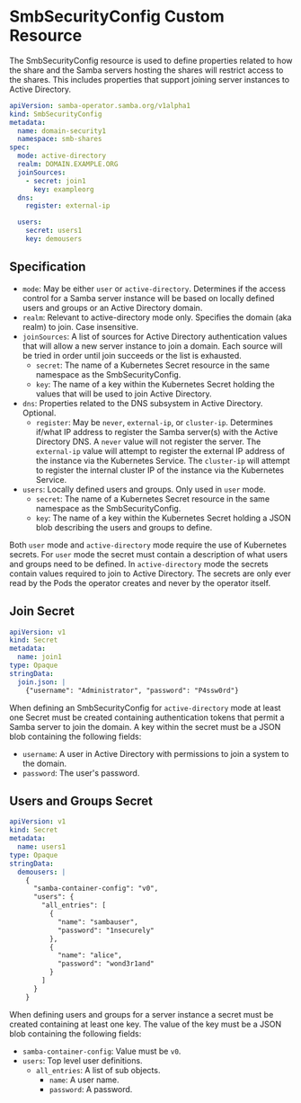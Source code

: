 # SmbSecurityConfig Custom Resource

The SmbSecurityConfig resource is used to define properties related to
how the share and the Samba servers hosting the shares will restrict
access to the shares. This includes properties that support joining
server instances to Active Directory.


```yaml
apiVersion: samba-operator.samba.org/v1alpha1
kind: SmbSecurityConfig
metadata:
  name: domain-security1
  namespace: smb-shares
spec:
  mode: active-directory
  realm: DOMAIN.EXAMPLE.ORG
  joinSources:
    - secret: join1
      key: exampleorg
  dns:
    register: external-ip

  users:
    secret: users1
    key: demousers
```

## Specification

* `mode`: May be either `user` or `active-directory`. Determines if
  the access control for a Samba server instance will be based on locally
  defined users and groups or an Active Directory domain.
* `realm`: Relevant to active-directory mode only. Specifies the domain
  (aka realm) to join. Case insensitive.
* `joinSources`: A list of sources for Active Directory authentication
  values that will allow a new server instance to join a domain.
  Each source will be tried in order until join succeeds or the list
  is exhausted.
  * `secret`: The name of a Kubernetes Secret resource in the same
    namespace as the SmbSecurityConfig.
  * `key`: The name of a key within the Kubernetes Secret holding
    the values that will be used to join Active Directory.
* `dns`: Properties related to the DNS subsystem in Active Directory. Optional.
  * `register`: May be `never`, `external-ip`, or `cluster-ip`.
    Determines if/what IP address to register the Samba server(s) with the
    Active Directory DNS. A `never` value will not register the server.
    The `external-ip` value will attempt to register the external IP
    address of the instance via the Kubernetes Service. The `cluster-ip` will
    attempt to register the internal cluster IP of the instance via the
    Kubernetes Service.
* `users`: Locally defined users and groups. Only used in `user` mode.
  * `secret`: The name of a Kubernetes Secret resource in the same
    namespace as the SmbSecurityConfig.
  * `key`: The name of a key within the Kubernetes Secret holding a JSON
    blob describing the users and groups to define.

Both `user` mode and `active-directory` mode require the use of Kubernetes
secrets. For `user` mode the secret must contain a description of what users
and groups need to be defined. In `active-directory` mode the secrets contain
values required to join to Active Directory. The secrets are only ever read
by the Pods the operator creates and never by the operator itself.


## Join Secret

```yaml
apiVersion: v1
kind: Secret
metadata:
  name: join1
type: Opaque
stringData:
  join.json: |
    {"username": "Administrator", "password": "P4ssw0rd"}
```

When defining an SmbSecurityConfig for `active-directory` mode at least
one Secret must be created containing authentication tokens that permit
a Samba server to join the domain. A key within the secret must
be a JSON blob containing the following fields:

* `username`: A user in Active Directory with permissions to join a system
  to the domain.
* `password`: The user's password.


## Users and Groups Secret

```yaml
apiVersion: v1
kind: Secret
metadata:
  name: users1
type: Opaque
stringData:
  demousers: |
    {
      "samba-container-config": "v0",
      "users": {
        "all_entries": [
          {
            "name": "sambauser",
            "password": "1nsecurely"
          },
          {
            "name": "alice",
            "password": "wond3r1and"
          }
        ]
      }
    }
```

When defining users and groups for a server instance a secret must
be created containing at least one key. The value of the key must
be a JSON blob containing the following fields:

* `samba-container-config`: Value must be `v0`.
* `users`: Top level user definitions.
  * `all_entries`: A list of sub objects.
    * `name`: A user name.
    * `password`: A password.

<!-- TODO: Describe groups. Describe pre-hashed passwords? -->
